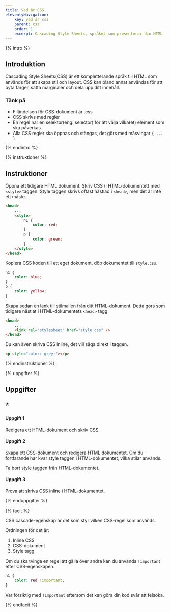 ```yaml
---
title: Vad är CSS
eleventyNavigation:
    key: vad är css
    parent: css
    order: 1
    excerpt: Cascading Style Sheets, språket som presenterar din HTML
---
```


{% intro %}

## Introduktion

Cascading Style Sheets(CSS) är ett kompletterande språk till HTML som används för
att skapa stil och layout. CSS kan bland annat användas för att byta färger,
sätta marginaler och dela upp ditt innehåll.

### Tänk på

-   Filändelsen för CSS-dokument är .css
-   CSS skrivs med regler
-   En regel har en selektor(eng. selector) för att välja vilka(et) element som ska påverkas
-   Alla CSS regler ska öppnas och stängas, det görs med måsvingar `{ ... }`

{% endintro %}

{% instruktioner %}

## Instruktioner

Öppna ett tidigare HTML dokument. Skriv CSS (i HTML-dokumentet) med `<style>` taggen.
Style taggen skrivs oftast nästlad i `<head>`, men det är inte ett måste.

```html
<head>
    ...
    <style>
        h1 {
            color: red;
        }
        p {
            color: green;
        }
    </style>
</head>
```

Kopiera CSS koden till ett eget dokument, döp dokumentet till `style.css`.

```css
h1 {
    color: blue;
}
p {
    color: yellow;
}
```

Skapa sedan en länk till stilmallen från ditt HTML-dokument. Detta görs som tidigare
nästlat i HTML-dokumentets `<head>` tagg.

```html
<head>
    ...
    <link rel="stylesheet" href="style.css" />
</head>
```

Du kan även skriva CSS inline, det vill säga direkt i taggen.

```html
<p style="color: grey;"></p>
```

{% endinstruktioner %}

{% uppgifter %}

## Uppgifter

### ⭐

#### Uppgift 1

Redigera ett HTML-dokument och skriv CSS.

#### Uppgift 2

Skapa ett CSS-dokument och redigera HTML dokumentet.
Om du fortfarande har kvar style taggen i HTML-dokumentet, vilka stilar används.

Ta bort style taggen från HTML-dokumentet.

#### Uppgift 3

Prova att skriva CSS inline i HTML-dokumentet.

{% enduppgifter %}

{% facit %}

CSS cascade-egenskap är det som styr vilken CSS-regel som används.

Ordningen för det är:

1. Inline CSS
2. CSS-dokument
3. Style tagg

Om du ska tvinga en regel att gälla över andra kan du använda `!important` efter CSS-egenskapen.

```css
h1 {
    color: red !important;
}
```

Var försiktig med `!important` eftersom det kan göra din kod svår att felsöka.

{% endfacit %}
